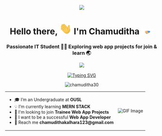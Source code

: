 <div align="center">
  <picture>
    <img src="https://drive.google.com/file/d/1iSfFSmLRrjXJOa3am2Ostlvbo5lOgKAu/view" width="120px">
  </picture>
  <h1>Hello there, <img src="https://github.com/ABSphreak/ABSphreak/blob/master/gifs/Hi.gif" width="40px"> I'm Chamuditha <img src="https://github.com/0xabdulkhalid/0xabdulkhalid/blob/main/assets/mdImages/handshake.gif" width="40px"></h1>
  <h3>Passionate IT Student 👨‍🎓 Exploring web app projects for join & learn 🌏</h3>
  
  <img src="https://user-images.githubusercontent.com/73097560/115834477-dbab4500-a447-11eb-908a-139a6edaec5c.gif">

  [![Typing SVG](https://readme-typing-svg.herokuapp.com?font=Fira+Code&pause=1000&width=435&lines=I%E2%80%99m+an+Undergraduate+at+OUSL;I%E2%80%99m+currently+learning+React+JS;I'm+looking+for+join+Web+App+Projects;I+want+to+be+success+Web+App+Developer)](https://git.io/typing-svg)
  
  <p> <img src="https://komarev.com/ghpvc/?username=Chamuditha30&label=Profile%20views&color=0e75b6&style=flat" alt="chamuditha30" /> </p>
</div>


<table>
  <tr>
    <td>
      <ul>
        <li>🎓 I’m an Undergraduate at <strong>OUSL</strong></li>
        <li>💡 I’m currently learning <strong>MERN STACK</strong></li>
        <li>🔎 I'm looking to join <strong>Trainee Web App Projects</strong></li>
        <li>🎯 I want to be a successful <strong>Web App Developer</strong></li>
        <li>📧 Reach me <strong>chamudithakalhara123@gmail.com</strong></li>
      </ul>
    </td>
    <td>
      <img src="https://i.pinimg.com/originals/79/9e/0d/799e0d7779f6ea6c3a89885ff60c55af.gif" alt="GIF Image" style="max-width: 100%; height: auto;">
    </td>
  </tr>
</table>

